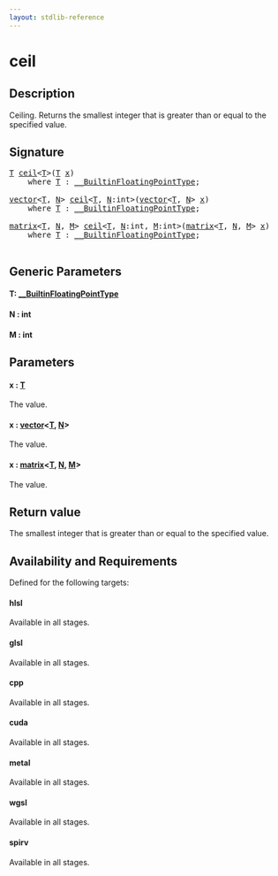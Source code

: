 ```yaml
---
layout: stdlib-reference
---
```


# ceil

## Description

Ceiling. Returns the smallest integer that is greater than or equal to the specified value.



## Signature 

<pre>
<a href="ceil.html#typeparam-T" class="code_type">T</a> <a href="ceil.html">ceil</a>&lt;<a href="ceil.html#typeparam-T" class="code_type">T</a>&gt;(<a href="ceil.html#typeparam-T" class="code_type">T</a> <a href="ceil.html#decl-x" class="code_param">x</a>)
    <span class='code_keyword'>where</span> <a href="ceil.html#typeparam-T" class="code_type">T</a> : <a href="index.html" class="code_type">__BuiltinFloatingPointType</a>;

<a href="index.html" class="code_type">vector</a>&lt;<a href="ceil.html#typeparam-T" class="code_type">T</a>, <a href="ceil.html#decl-N" class="code_var">N</a>&gt; <a href="ceil.html">ceil</a>&lt;<a href="ceil.html#typeparam-T" class="code_type">T</a>, <a href="ceil.html#decl-N" class="code_var">N</a>:<span class="code_keyword">int</span>&gt;(<a href="index.html" class="code_type">vector</a>&lt;<a href="ceil.html#typeparam-T" class="code_type">T</a>, <a href="ceil.html#decl-N" class="code_var">N</a>&gt; <a href="ceil.html#decl-x" class="code_param">x</a>)
    <span class='code_keyword'>where</span> <a href="ceil.html#typeparam-T" class="code_type">T</a> : <a href="index.html" class="code_type">__BuiltinFloatingPointType</a>;

<a href="index.html" class="code_type">matrix</a>&lt;<a href="ceil.html#typeparam-T" class="code_type">T</a>, <a href="ceil.html#decl-N" class="code_var">N</a>, <a href="ceil.html#decl-M" class="code_var">M</a>&gt; <a href="ceil.html">ceil</a>&lt;<a href="ceil.html#typeparam-T" class="code_type">T</a>, <a href="ceil.html#decl-N" class="code_var">N</a>:<span class="code_keyword">int</span>, <a href="ceil.html#decl-M" class="code_var">M</a>:<span class="code_keyword">int</span>&gt;(<a href="index.html" class="code_type">matrix</a>&lt;<a href="ceil.html#typeparam-T" class="code_type">T</a>, <a href="ceil.html#decl-N" class="code_var">N</a>, <a href="ceil.html#decl-M" class="code_var">M</a>&gt; <a href="ceil.html#decl-x" class="code_param">x</a>)
    <span class='code_keyword'>where</span> <a href="ceil.html#typeparam-T" class="code_type">T</a> : <a href="index.html" class="code_type">__BuiltinFloatingPointType</a>;

</pre>

## Generic Parameters

####  <a id="typeparam-T"></a>T: [\_\_BuiltinFloatingPointType](../interfaces/0_builtinfloatingpointtype-029hm/index)
####  <a id="decl-N"></a>N  : int
####  <a id="decl-M"></a>M  : int

## Parameters

####  <a id="decl-x"></a>x  : [T](ceil#typeparam-T)
The value.

####  <a id="decl-x"></a>x  : [vector](../types/vector/index)\<[T](../types/vector/index#typeparam-T), [N](../types/vector/index#decl-N)\>
The value.

####  <a id="decl-x"></a>x  : [matrix](../types/matrix/index)\<[T](../types/matrix/t-0), [N](../types/matrix/index#decl-N), [M](../types/matrix/index#decl-M)\>
The value.


## Return value
The smallest integer that is greater than or equal to the specified value.


## Availability and Requirements

Defined for the following targets:

#### hlsl
Available in all stages.

#### glsl
Available in all stages.

#### cpp
Available in all stages.

#### cuda
Available in all stages.

#### metal
Available in all stages.

#### wgsl
Available in all stages.

#### spirv
Available in all stages.



